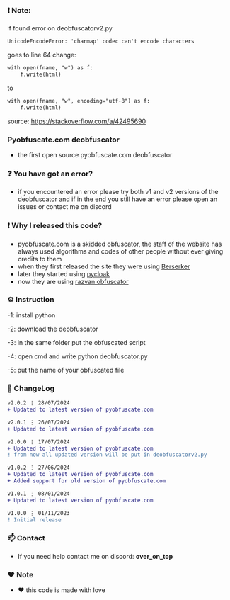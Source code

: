 ### ❗ Note: 
if found error on deobfuscatorv2.py

```diff
UnicodeEncodeError: 'charmap' codec can't encode characters
```

goes to line 64 change:

```diff
with open(fname, "w") as f:
    f.write(html)
```

to

```diff
with open(fname, "w", encoding="utf-8") as f:
    f.write(html)
```

source: https://stackoverflow.com/a/42495690



### Pyobfuscate.com deobfuscator
- the first open source pyobfuscate.com deobfuscator

### ❓ You have got an error?
- if you encountered an error please try both v1 and v2 versions of the deobfuscator and if in the end you still have an error please open an issues or contact me on discord

### ❗ Why I released this code?
- pyobfuscate.com is a skidded obfuscator, the staff of the website has always used algorithms and codes of other people without ever giving credits to them
- when they first released the site they were using [Berserker](https://github.com/billythegoat356/Berserker/)
- later they started using [pycloak](https://github.com/addi00000/pycloak)
- now they are using [razvan obfuscator](https://github.com/im-razvan/Python-Obfuscator)

### ⚙️ Instruction

-1: install python  

-2: download the deobfuscator

-3: in the same folder put the obfuscated script      

-4: open cmd and write python deobfuscator.py  

-5: put the name of your obfuscated file  

### 📜 ChangeLog

```diff
v2.0.2 ⋮ 28/07/2024
+ Updated to latest version of pyobfuscate.com

v2.0.1 ⋮ 26/07/2024
+ Updated to latest version of pyobfuscate.com

v2.0.0 ⋮ 17/07/2024
+ Updated to latest version of pyobfuscate.com 
! from now all updated version will be put in deobfuscatorv2.py

v1.0.2 ⋮ 27/06/2024
+ Updated to latest version of pyobfuscate.com 
+ Added support for old version of pyobfuscate.com

v1.0.1 ⋮ 08/01/2024
+ Updated to latest version of pyobfuscate.com 

v1.0.0 ⋮ 01/11/2023
! Initial release
```

### 📫 Contact

- If you need help contact me on discord: **over_on_top**

### ❤️ Note
-  ❤️ this code is made with love
